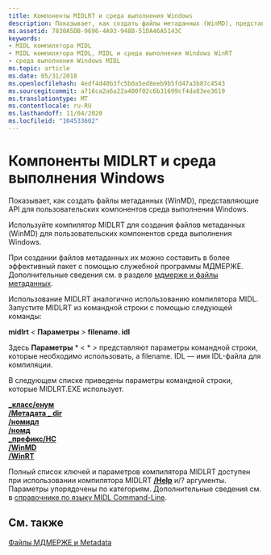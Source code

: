 ```yaml
---
title: Компоненты MIDLRT и среда выполнения Windows
description: Показывает, как создать файлы метаданных (WinMD), представляющие API для пользовательских компонентов среда выполнения Windows.
ms.assetid: 7830A5DB-9696-4A93-948B-51DA46A5143C
keywords:
- MIDL компилятора MIDL
- MIDL компилятора MIDL, MIDL и среда выполнения Windows WinRT
- среда выполнения Windows MIDL
ms.topic: article
ms.date: 05/31/2018
ms.openlocfilehash: 4edf4d40b3fc5b0a5ed8eeb9b5fd47a3b87c4543
ms.sourcegitcommit: a716ca2a6a22a400f02c6b31699cf4da83ee3619
ms.translationtype: MT
ms.contentlocale: ru-RU
ms.lasthandoff: 11/04/2020
ms.locfileid: "104533602"
---
```

# <a name="midlrt-and-windows-runtime-components"></a>Компоненты MIDLRT и среда выполнения Windows

Показывает, как создать файлы метаданных (WinMD), представляющие API для пользовательских компонентов среда выполнения Windows.


Используйте компилятор MIDLRT для создания файлов метаданных (WinMD) для пользовательских компонентов среда выполнения Windows.

При создании файлов метаданных их можно составить в более эффективный пакет с помощью служебной программы МДМЕРЖЕ. Дополнительные сведения см. в разделе [мдмерже и файлы метаданных](mdmerge-and-metadata-files.md).


Использование MIDLRT аналогично использованию компилятора MIDL. Запустите MIDLRT из командной строки с помощью следующей команды:

**midlrt**  *<* **Параметры** _>_ **filename. idl**

Здесь **Параметры** * < * _>_ представляют параметры командной строки, которые необходимо использовать, а filename. IDL — имя IDL-файла для компиляции.


В следующем списке приведены параметры командной строки, которые MIDLRT.EXE использует.

<dl>

[**\_класс/енум**](-enum-class.md)  
[**/Метадата \_ dir**](-metadata-dir.md)  
[**/номидл**](-nomidl.md)  
[**/номд**](-nomd.md)  
[**\_префикс/НС**](-ns-prefix.md)  
[**/WinMD**](-winmd.md)  
[**/WinRT**](-winrt.md)  
</dl>

Полный список ключей и параметров компилятора MIDLRT доступен при использовании компилятора MIDLRT [**/Help**](-help-.md) и/? аргументы. Параметры упорядочены по категориям. Дополнительные сведения см. в [справочнике по языку MIDL Command-Line](midl-command-line-reference.md).

## <a name="related-topics"></a>См. также

<dl> <dt>

[Файлы МДМЕРЖЕ и Metadata](mdmerge-and-metadata-files.md)
</dt> </dl>

 

 




